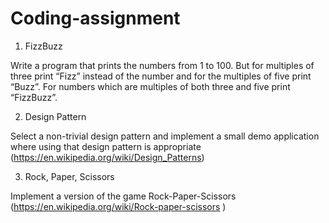 # Coding-assignment

1. FizzBuzz

Write a program that prints the numbers from 1 to 100. But for multiples of three print “Fizz” instead of the number and for the multiples of five print “Buzz”. For numbers which are multiples of both three and five print “FizzBuzz”.

  

2. Design Pattern

Select a non-trivial design pattern and implement a small demo application where using that design pattern is appropriate (https://en.wikipedia.org/wiki/Design_Patterns)

 

3. Rock, Paper, Scissors

Implement a version of the game Rock-Paper-Scissors (https://en.wikipedia.org/wiki/Rock-paper-scissors )
